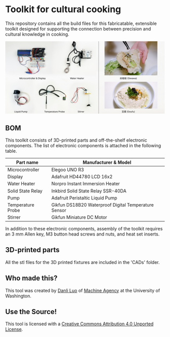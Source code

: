 # Toolkit for cultural cooking

This repository contains all the build files for this fabricatable, extensible toolkit designed for supporting the connection between precision and cultural knowledge in cooking.

<img src="https://github.com/machineagency/toolkit_for_cultural_cooking/blob/main/images/teaser.jpg" width="800">

## BOM
This toolkit consists of 3D-printed parts and off-the-shelf electronic components. The list of electronic components is attached in the following table.

| Part name  | Manufacturer & Model |
| ------------- | ------------- |
| Microcontroller  | Elegoo UNO R3  |
| Display  | Adafruit HD44780 LCD 16x2 |
| Water Heater | Norpro Instant Immersion Heater |
| Solid State Relay | Inkbird Solid State Relay SSR-40DA |
| Pump | Adafruit Peristaltic Liquid Pump |
| Temperature Probe | Gikfun DS18B20 Waterproof Digital Temperature Sensor |
| Stirrer | Gikfun Miniature DC Motor |

In addition to these electronic components, assembly of the toolkit requires an 3 mm Allen key, M3 button head screws and nuts, and heat set inserts.

## 3D-printed parts
All the stl files for the 3D printed fixtures are included in the 'CADs' folder.

## Who made this?
This tool was created by [Danli Luo](https://danli-luo.com/) of [Machine Agency](http://depts.washington.edu/machines/) at the University of Washington.

## Use the Source!
This tool is licensed with a [Creative Commons Attribution 4.0 Unported License](https://creativecommons.org/licenses/by/4.0/).

